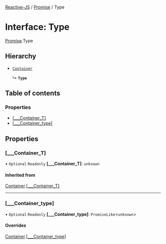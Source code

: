 [Reactive-JS](../README.md) / [Promise](../modules/Promise.md) / Type

# Interface: Type

[Promise](../modules/Promise.md).Type

## Hierarchy

- [`Container`](types.Container.md)

  ↳ **`Type`**

## Table of contents

### Properties

- [[\_\_\_Container\_T]](Promise.Type.md#[___container_t])
- [[\_\_\_Container\_type]](Promise.Type.md#[___container_type])

## Properties

### [\_\_\_Container\_T]

• `Optional` `Readonly` **[\_\_\_Container\_T]**: `unknown`

#### Inherited from

[Container](types.Container.md).[[___Container_T]](types.Container.md#[___container_t])

___

### [\_\_\_Container\_type]

• `Optional` `Readonly` **[\_\_\_Container\_type]**: `PromiseLike`<`unknown`\>

#### Overrides

[Container](types.Container.md).[[___Container_type]](types.Container.md#[___container_type])
